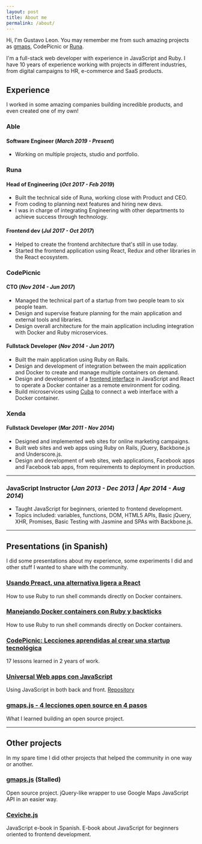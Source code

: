 ```yaml
---
layout: post
title: About me
permalink: /about/
---
```


Hi, I'm Gustavo Leon. You may remember me from such amazing projects as [gmaps](https://hpneo.dev/gmaps "gmaps.js: Google Maps API with less pain and more fun"), CodePicnic or [Runa](https://runahr.com "Payroll and HR software for SMB").

I'm a full-stack web developer with experience in JavaScript and Ruby. I have 10 years of experience working with projects in different industries, from digital campaigns to HR, e-commerce and SaaS products.

## Experience

I worked in some amazing companies building incredible products, and even created one of my own!

### **Able**

#### Software Engineer (_March 2019 - Present_)

* Working on multiple projects, studio and portfolio.

### **Runa**

#### Head of Engineering (_Oct 2017 - Feb 2019_)

* Built the technical side of Runa, working close with Product and CEO.
* From coding to planning next features and hiring new devs.
* I was in charge of integrating Engineering with other departments to achieve success through technology.

#### Frontend dev (_Jul 2017 - Oct 2017_)

* Helped to create the frontend architecture that's still in use today.
* Started the frontend application using React, Redux and other libraries in the React ecosystem.

### **CodePicnic**

#### CTO (_Nov 2014 - Jun 2017_)

* Managed the technical part of a startup from two people team to six people team.
* Design and supervise feature planning for the main application and external tools and libraries.
* Design overall architecture for the main application including integration with Docker and Ruby microservices.

#### Fullstack Developer (_Nov 2014 - Jun 2017_)

* Built the main application using Ruby on Rails.
* Design and development of integration between the main application and Docker to create and manage multiple containers on demand.
* Design and development of a [frontend interface](https://github.com/CodePicnic/codebasket) in JavaScript and React to operate a Docker container as a remote environment for coding.
* Build microservices using [Cuba](http://cuba.is/) to connect a web interface with a Docker container.

### **Xenda**

#### Fullstack Developer (_Mar 2011 - Nov 2014_)

* Designed and implemented web sites for online marketing campaigns.
* Built web sites and web apps using Ruby on Rails, jQuery, Backbone.js and Underscore.js.
* Design and development of web sites, web applications, Facebook apps and Facebook tab apps, from requirements to deployment in production.

---

### JavaScript Instructor (_Jan 2013 - Dec 2013 | Apr 2014 - Aug 2014_)

* Taught JavaScript for beginners, oriented to frontend development.
* Topics included: variables, functions, DOM, HTML5 APIs, Basic jQuery, XHR, Promises, Basic Testing with Jasmine and SPAs with Backbone.js.

---

## Presentations (in Spanish)

I did some presentations about my experience, some experiments I did and other stuff I wanted to share with the community.

### [Usando Preact, una alternativa ligera a React](https://speakerdeck.com/hpneo/usando-preact-una-alternativa-ligera-a-react)
<!-- _November 25, 2017_ -->

How to use Ruby to run shell commands directly on Docker containers.

### [Manejando Docker containers con Ruby y backticks](https://speakerdeck.com/hpneo/manejando-docker-containers-con-ruby-y-backticks)
<!-- _August 19, 2016_ -->

How to use Ruby to run shell commands directly on Docker containers.

### [CodePicnic: Lecciones aprendidas al crear una startup tecnológica](https://speakerdeck.com/hpneo/codepicnic-lecciones-aprendidas-al-crear-una-startup-tecnologica)
<!-- _July 26, 2016_ -->

17 lessons learned in 2 years of work.

### [Universal Web apps con JavaScript](https://speakerdeck.com/hpneo/universal-web-apps-con-javascript)
<!-- _October 24, 2015_ -->

Using JavaScript in both back and front. [Repository](https://github.com/hpneo/pokedexjs)

### [gmaps.js - 4 lecciones open source en 4 pasos](https://speakerdeck.com/hpneo/gmaps-dot-js-4-lecciones-open-source-en-4-pasos)
<!-- _April 7, 2015_ -->

What I learned building an open source project.

---

## Other projects

In my spare time I did other projects that helped the community in one way or another.

### [gmaps.js](https://hpneo.github.com/gmaps) (Stalled)

Open source project. jQuery-like wrapper to use Google Maps JavaScript API in an easier way.

### [Ceviche.js](https://cevichejs.com/)

JavaScript e-book in Spanish. E-book about JavaScript for beginners oriented to frontend development.

